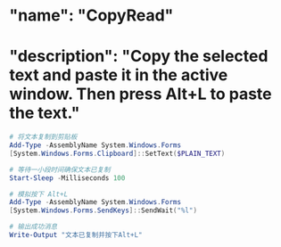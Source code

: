 # "name": "CopyRead"
# "description": "Copy the selected text and paste it in the active window. Then press Alt+L to paste the text."

```powershell
# 将文本复制到剪贴板
Add-Type -AssemblyName System.Windows.Forms
[System.Windows.Forms.Clipboard]::SetText($PLAIN_TEXT)

# 等待一小段时间确保文本已复制
Start-Sleep -Milliseconds 100

# 模拟按下 Alt+L
Add-Type -AssemblyName System.Windows.Forms
[System.Windows.Forms.SendKeys]::SendWait("%l")

# 输出成功消息
Write-Output "文本已复制并按下Alt+L"
```

